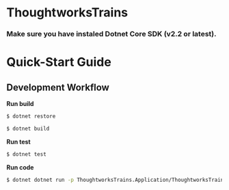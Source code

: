 # ThoughtworksTrains

### Make sure you have instaled Dotnet Core SDK (v2.2 or latest).

# Quick-Start Guide


## Development Workflow

**Run build**
```bash
$ dotnet restore
```
```bash
$ dotnet build
```
**Run test**
```bash
$ dotnet test
```
**Run code**
```bash
$ dotnet dotnet run -p ThoughtworksTrains.Application/ThoughtworksTrains.Application.csproj`
```
